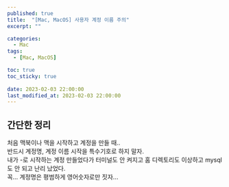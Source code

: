 ```yaml
---
published: true
title:  "[Mac, MacOS] 사용자 계정 이름 주의"  
excerpt: ""

categories:
  - Mac
tags:
  - [Mac, MacOS]

toc: true
toc_sticky: true
 
date: 2023-02-03 22:00:00
last_modified_at: 2023-02-03 22:00:00
---
```


## 간단한 정리  
처음 맥북이나 맥을 시작하고 계정을 만들 때..  
반드시 계정명, 계정 이름 시작을 특수기호로 하지 말자.  
내가 -로 시작하는 계정 만들었다가 터미널도 안 켜지고 홈 디렉토리도 이상하고 mysql도 안 되고 난리 났었다.  
꼭... 
계정명은 평범하게 영어숫자로만 짓자...  

<br>
<br>